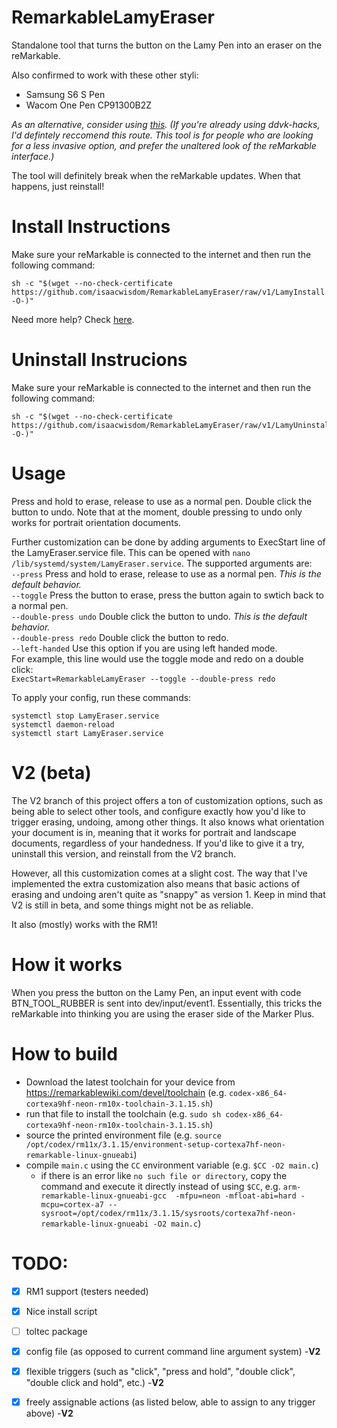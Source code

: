 # RemarkableLamyEraser
Standalone tool that turns the button on the Lamy Pen into an eraser on the reMarkable.



Also confirmed to work with these other styli:
 * Samsung S6 S Pen
 * Wacom One Pen CP91300B2Z
 
*As an alternative, consider using [this](https://github.com/ddvk/remarkable-stylus). (If you're already using ddvk-hacks, I'd defintely reccomend this route. This tool is for people who are looking for a less invasive option, and prefer the unaltered look of the reMarkable interface.)*

The tool will definitely break when the reMarkable updates. When that happens, just reinstall!
# Install Instructions
Make sure your reMarkable is connected to the internet and then run the following command:
```shell
sh -c "$(wget --no-check-certificate https://github.com/isaacwisdom/RemarkableLamyEraser/raw/v1/LamyInstall.sh -O-)"
```
Need more help? Check [here](https://www.joshualowcock.com/guide/how-to-install-the-lamy-al-star-pen-button-eraser-hack-on-the-remarkable-2/).

# Uninstall Instrucions
Make sure your reMarkable is connected to the internet and then run the following command:
```shell
sh -c "$(wget --no-check-certificate https://github.com/isaacwisdom/RemarkableLamyEraser/raw/v1/LamyUninstall.sh -O-)"
```


# Usage 
Press and hold to erase, release to use as a normal pen. Double click the button to undo. Note that at the moment, double pressing to undo only works for portrait orientation documents.

Further customization can be done by adding arguments to ExecStart line of the LamyEraser.service file. This can be opened with `nano /lib/systemd/system/LamyEraser.service`.
The supported arguments are:  
`--press`   Press and hold to erase, release to use as a normal pen. *This is the default behavior.*  
`--toggle`  Press the button to erase, press the button again to swtich back to a normal pen.  
`--double-press undo` Double click the button to undo. *This is the default behavior.*  
`--double-press redo` Double click the button to redo.  
`--left-handed` Use this option if you are using left handed mode.  
For example, this line would use the toggle mode and redo on a double click:  
`ExecStart=RemarkableLamyEraser --toggle --double-press redo`


To apply your config, run these commands:
``` Shell
systemctl stop LamyEraser.service
systemctl daemon-reload
systemctl start LamyEraser.service
```
# V2 (beta)
The V2 branch of this project offers a ton of customization options, such as being able to select other tools, and configure exactly how you'd like to trigger erasing, undoing, among other things. It also knows what orientation your document is in, meaning that it works for portrait and landscape documents, regardless of your handedness. If you'd like to give it a try, uninstall this version, and reinstall from the V2 branch.

However, all this customization comes at a slight cost. The way that I've implemented the extra customization also means that basic actions of erasing and undoing aren't quite as "snappy" as version 1. Keep in mind that V2 is still in beta, and some things might not be as reliable.

It also (mostly) works with the RM1!

# How it works
When you press the button on the Lamy Pen, an input event with code BTN_TOOL_RUBBER is sent into dev/input/event1. Essentially, this tricks the reMarkable into
thinking you are using the eraser side of the Marker Plus.

# How to build

* Download the latest toolchain for your device from <https://remarkablewiki.com/devel/toolchain> (e.g. `codex-x86_64-cortexa9hf-neon-rm10x-toolchain-3.1.15.sh`)
* run that file to install the toolchain (e.g. `sudo sh codex-x86_64-cortexa9hf-neon-rm10x-toolchain-3.1.15.sh`)
* source the printed environment file (e.g. `source /opt/codex/rm11x/3.1.15/environment-setup-cortexa7hf-neon-remarkable-linux-gnueabi`)
* compile `main.c` using the `CC` environment variable (e.g. `$CC -O2 main.c`)
    * if there is an error like `no such file or directory`, copy the command and execute it directly instead of using `$CC`, e.g. `arm-remarkable-linux-gnueabi-gcc  -mfpu=neon -mfloat-abi=hard -mcpu=cortex-a7 --sysroot=/opt/codex/rm11x/3.1.15/sysroots/cortexa7hf-neon-remarkable-linux-gnueabi -O2 main.c`)

# TODO:
- [x] RM1 support (testers needed)
- [x] Nice install script
- [ ] toltec package
- [x] config file (as opposed to current command line argument system) -__V2__
- [x] flexible triggers (such as "click", "press and hold", "double click", "double click and hold", etc.) -__V2__
- [x] freely assignable actions (as listed below, able to assign to any trigger above) -__V2__

